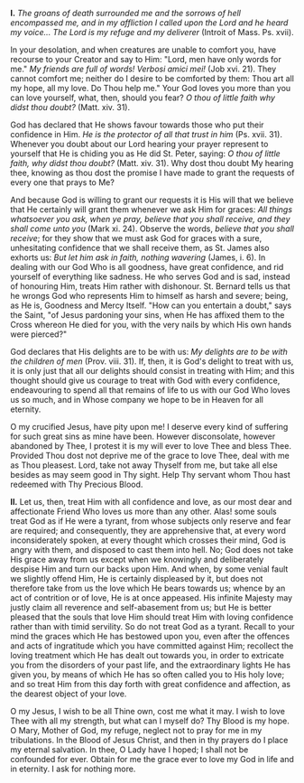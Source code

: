 
**I\.** *The groans of death surrounded me and the sorrows of hell encompassed me, and in my affliction I called upon the Lord and he heard my voice\... The Lord is my refuge and my deliverer* (Introit of Mass. Ps. xvii).

In your desolation, and when creatures are unable to comfort you, have recourse to your Creator and say to Him: \"Lord, men have only words for me.\" *My friends are full of words! Verbosi amici mei!* (Job xvi. 21). They cannot comfort me; neither do I desire to be comforted by them: Thou art all my hope, all my love. Do Thou help me.\" Your God loves you more than you can love yourself, what, then, should you fear? *O thou of little faith why didst thou doubt?* (Matt. xiv. 31).

God has declared that He shows favour towards those who put their confidence in Him. *He is the protector of all that trust in him* (Ps. xvii. 31). Whenever you doubt about our Lord hearing your prayer represent to yourself that He is chiding you as He did St. Peter, saying: *O thou of little faith, why didst thou doubt?* (Matt. xiv. 31). Why dost thou doubt My hearing thee, knowing as thou dost the promise I have made to grant the requests of every one that prays to Me?

And because God is willing to grant our requests it is His will that we believe that He certainly will grant them whenever we ask Him for graces: *All things whatsoever you ask, when ye pray, believe that you shall receive, and they shall come unto you* (Mark xi. 24). Observe the words, *believe that you shall receive*; for they show that we must ask God for graces with a sure, unhesitating confidence that we shall receive them, as St. James also exhorts us: *But let him ask in faith, nothing wavering* (James, i. 6). In dealing with our God Who is all goodness, have great confidence, and rid yourself of everything like sadness. He who serves God and is sad, instead of honouring Him, treats Him rather with dishonour. St. Bernard tells us that he wrongs God who represents Him to himself as harsh and severe; being, as He is, Goodness and Mercy Itself. \"How can you entertain a doubt,\" says the Saint, \"of Jesus pardoning your sins, when He has affixed them to the Cross whereon He died for you, with the very nails by which His own hands were pierced?\"

God declares that His delights are to be with us: *My delights are to be with the children of men* (Prov. viii. 31). If, then, it is God\'s delight to treat with us, it is only just that all our delights should consist in treating with Him; and this thought should give us courage to treat with God with every confidence, endeavouring to spend all that remains of life to us with our God Who loves us so much, and in Whose company we hope to be in Heaven for all eternity.

O my crucified Jesus, have pity upon me! I deserve every kind of suffering for such great sins as mine have been. However disconsolate, however abandoned by Thee, I protest it is my will ever to love Thee and bless Thee. Provided Thou dost not deprive me of the grace to love Thee, deal with me as Thou pleasest. Lord, take not away Thyself from me, but take all else besides as may seem good in Thy sight. Help Thy servant whom Thou hast redeemed with Thy Precious Blood.

**II\.** Let us, then, treat Him with all confidence and love, as our most dear and affectionate Friend Who loves us more than any other. Alas! some souls treat God as if He were a tyrant, from whose subjects only reserve and fear are required; and consequently, they are apprehensive that, at every word inconsiderately spoken, at every thought which crosses their mind, God is angry with them, and disposed to cast them into hell. No; God does not take His grace away from us except when we knowingly and deliberately despise Him and turn our backs upon Him. And when, by some venial fault we slightly offend Him, He is certainly displeased by it, but does not therefore take from us the love which He bears towards us; whence by an act of contrition or of love, He is at once appeased. His infinite Majesty may justly claim all reverence and self-abasement from us; but He is better pleased that the souls that love Him should treat Him with loving confidence rather than with timid servility. So do not treat God as a tyrant. Recall to your mind the graces which He has bestowed upon you, even after the offences and acts of ingratitude which you have committed against Him; recollect the loving treatment which He has dealt out towards you, in order to extricate you from the disorders of your past life, and the extraordinary lights He has given you, by means of which He has so often called you to His holy love; and so treat Him from this day forth with great confidence and affection, as the dearest object of your love.

O my Jesus, I wish to be all Thine own, cost me what it may. I wish to love Thee with all my strength, but what can I myself do? Thy Blood is my hope. O Mary, Mother of God, my refuge, neglect not to pray for me in my tribulations. In the Blood of Jesus Christ, and then in thy prayers do I place my eternal salvation. In thee, O Lady have I hoped; I shall not be confounded for ever. Obtain for me the grace ever to love my God in life and in eternity. I ask for nothing more.

